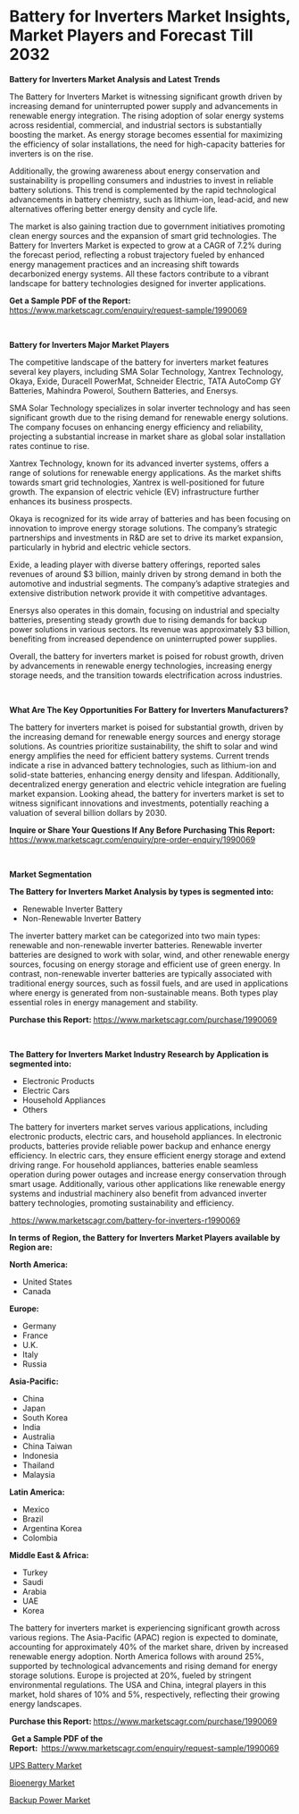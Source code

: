 <p><h1>Battery for Inverters Market Insights, Market Players and Forecast Till 2032</h1></p><p><strong>Battery for Inverters Market Analysis and Latest Trends</strong></p>
<p><p>The Battery for Inverters Market is witnessing significant growth driven by increasing demand for uninterrupted power supply and advancements in renewable energy integration. The rising adoption of solar energy systems across residential, commercial, and industrial sectors is substantially boosting the market. As energy storage becomes essential for maximizing the efficiency of solar installations, the need for high-capacity batteries for inverters is on the rise.</p><p>Additionally, the growing awareness about energy conservation and sustainability is propelling consumers and industries to invest in reliable battery solutions. This trend is complemented by the rapid technological advancements in battery chemistry, such as lithium-ion, lead-acid, and new alternatives offering better energy density and cycle life.</p><p>The market is also gaining traction due to government initiatives promoting clean energy sources and the expansion of smart grid technologies. The Battery for Inverters Market is expected to grow at a CAGR of 7.2% during the forecast period, reflecting a robust trajectory fueled by enhanced energy management practices and an increasing shift towards decarbonized energy systems. All these factors contribute to a vibrant landscape for battery technologies designed for inverter applications.</p></p>
<p><strong>Get a Sample PDF of the Report:&nbsp;</strong> <a href="https://www.marketscagr.com/enquiry/request-sample/1990069?utm_campaign=1869&utm_medium=2&utm_source=Github&utm_content=ia&utm_term=07042025&utm_id=battery-for-inverters">https://www.marketscagr.com/enquiry/request-sample/1990069</a></p>
<p>&nbsp;</p>
<p><strong>Battery for Inverters Major Market Players</strong></p>
<p><p>The competitive landscape of the battery for inverters market features several key players, including SMA Solar Technology, Xantrex Technology, Okaya, Exide, Duracell PowerMat, Schneider Electric, TATA AutoComp GY Batteries, Mahindra Powerol, Southern Batteries, and Enersys. </p><p>SMA Solar Technology specializes in solar inverter technology and has seen significant growth due to the rising demand for renewable energy solutions. The company focuses on enhancing energy efficiency and reliability, projecting a substantial increase in market share as global solar installation rates continue to rise.</p><p>Xantrex Technology, known for its advanced inverter systems, offers a range of solutions for renewable energy applications. As the market shifts towards smart grid technologies, Xantrex is well-positioned for future growth. The expansion of electric vehicle (EV) infrastructure further enhances its business prospects.</p><p>Okaya is recognized for its wide array of batteries and has been focusing on innovation to improve energy storage solutions. The company’s strategic partnerships and investments in R&D are set to drive its market expansion, particularly in hybrid and electric vehicle sectors.</p><p>Exide, a leading player with diverse battery offerings, reported sales revenues of around $3 billion, mainly driven by strong demand in both the automotive and industrial segments. The company’s adaptive strategies and extensive distribution network provide it with competitive advantages.</p><p>Enersys also operates in this domain, focusing on industrial and specialty batteries, presenting steady growth due to rising demands for backup power solutions in various sectors. Its revenue was approximately $3 billion, benefiting from increased dependence on uninterrupted power supplies.</p><p>Overall, the battery for inverters market is poised for robust growth, driven by advancements in renewable energy technologies, increasing energy storage needs, and the transition towards electrification across industries.</p></p>
<p>&nbsp;</p>
<p><strong>What Are The Key Opportunities For Battery for Inverters Manufacturers?</strong></p>
<p><p>The battery for inverters market is poised for substantial growth, driven by the increasing demand for renewable energy sources and energy storage solutions. As countries prioritize sustainability, the shift to solar and wind energy amplifies the need for efficient battery systems. Current trends indicate a rise in advanced battery technologies, such as lithium-ion and solid-state batteries, enhancing energy density and lifespan. Additionally, decentralized energy generation and electric vehicle integration are fueling market expansion. Looking ahead, the battery for inverters market is set to witness significant innovations and investments, potentially reaching a valuation of several billion dollars by 2030.</p></p>
<p><strong>Inquire or Share Your Questions If Any Before Purchasing This Report:</strong> <a href="https://www.marketscagr.com/enquiry/pre-order-enquiry/1990069?utm_campaign=1869&utm_medium=2&utm_source=Github&utm_content=ia&utm_term=07042025&utm_id=battery-for-inverters">https://www.marketscagr.com/enquiry/pre-order-enquiry/1990069</a></p>
<p>&nbsp;</p>
<p><strong>Market Segmentation</strong></p>
<p><strong>The Battery for Inverters Market Analysis by types is segmented into:</strong></p>
<p><ul><li>Renewable Inverter Battery</li><li>Non-Renewable Inverter Battery</li></ul></p>
<p><p>The inverter battery market can be categorized into two main types: renewable and non-renewable inverter batteries. Renewable inverter batteries are designed to work with solar, wind, and other renewable energy sources, focusing on energy storage and efficient use of green energy. In contrast, non-renewable inverter batteries are typically associated with traditional energy sources, such as fossil fuels, and are used in applications where energy is generated from non-sustainable means. Both types play essential roles in energy management and stability.</p></p>
<p><strong>Purchase this Report:&nbsp;</strong><a href="https://www.marketscagr.com/purchase/1990069?utm_campaign=1869&utm_medium=2&utm_source=Github&utm_content=ia&utm_term=07042025&utm_id=battery-for-inverters">https://www.marketscagr.com/purchase/1990069</a></p>
<p>&nbsp;</p>
<p><strong>The Battery for Inverters Market Industry Research by Application is segmented into:</strong></p>
<p><ul><li>Electronic Products</li><li>Electric Cars</li><li>Household Appliances</li><li>Others</li></ul></p>
<p><p>The battery for inverters market serves various applications, including electronic products, electric cars, and household appliances. In electronic products, batteries provide reliable power backup and enhance energy efficiency. In electric cars, they ensure efficient energy storage and extend driving range. For household appliances, batteries enable seamless operation during power outages and increase energy conservation through smart usage. Additionally, various other applications like renewable energy systems and industrial machinery also benefit from advanced inverter battery technologies, promoting sustainability and efficiency.</p></p>
<p><a href="https://www.marketscagr.com/battery-for-inverters-r1990069?utm_campaign=1869&utm_medium=2&utm_source=Github&utm_content=ia&utm_term=07042025&utm_id=battery-for-inverters">&nbsp;https://www.marketscagr.com/battery-for-inverters-r1990069</a></p>
<p><strong>In terms of Region, the Battery for Inverters Market Players available by Region are:</strong></p>
<p>
    <p> <strong> North America: </strong>
        <ul>
            <li>United States</li>
            <li>Canada</li>
        </ul>
        </p> 
    <p> <strong> Europe: </strong>
        <ul>
            <li>Germany</li>
            <li>France</li>
            <li>U.K.</li>
            <li>Italy</li>
            <li>Russia</li>
        </ul>
        </p> 
    <p> <strong> Asia-Pacific: </strong>
        <ul>
            <li>China</li>
            <li>Japan</li>
            <li>South Korea</li>
            <li>India</li>
            <li>Australia</li>
            <li>China Taiwan</li>
            <li>Indonesia</li>
            <li>Thailand</li>
            <li>Malaysia</li>
        </ul>
        </p> 
    <p> <strong> Latin America: </strong>
        <ul>
            <li>Mexico</li>
            <li>Brazil</li>
            <li>Argentina Korea</li>
            <li>Colombia</li>
        </ul>
        </p> 
    <p> <strong> Middle East & Africa: </strong>
        <ul>
            <li>Turkey</li>
            <li>Saudi</li>
            <li>Arabia</li>
            <li>UAE</li>
            <li>Korea</li>
        </ul>
    </p>
    </p>
<p><p>The battery for inverters market is experiencing significant growth across various regions. The Asia-Pacific (APAC) region is expected to dominate, accounting for approximately 40% of the market share, driven by increased renewable energy adoption. North America follows with around 25%, supported by technological advancements and rising demand for energy storage solutions. Europe is projected at 20%, fueled by stringent environmental regulations. The USA and China, integral players in this market, hold shares of 10% and 5%, respectively, reflecting their growing energy landscapes.</p></p>
<p><strong>Purchase this Report: </strong><a href="https://www.marketscagr.com/purchase/1990069?utm_campaign=1869&utm_medium=2&utm_source=Github&utm_content=ia&utm_term=07042025&utm_id=battery-for-inverters">https://www.marketscagr.com/purchase/1990069</a></p>
<p>&nbsp;<strong>Get a Sample PDF of the Report:&nbsp;&nbsp;</strong><a href="https://www.marketscagr.com/enquiry/request-sample/1990069?utm_campaign=1869&utm_medium=2&utm_source=Github&utm_content=ia&utm_term=07042025&utm_id=battery-for-inverters">https://www.marketscagr.com/enquiry/request-sample/1990069</a></p>
<p><strong></strong></p>
<p><p><a href="https://github.com/provorikovar/Market-Research-Report-List-7/blob/main/ups-battery-market.md?utm_campaign=1869&utm_medium=2&utm_source=Github&utm_content=ia&utm_term=07042025&utm_id=battery-for-inverters">UPS Battery Market</a></p><p><a href="https://github.com/CliffMedina6/Market-Research-Report-List-7/blob/main/bioenergy-market.md?utm_campaign=1869&utm_medium=2&utm_source=Github&utm_content=ia&utm_term=07042025&utm_id=battery-for-inverters">Bioenergy Market</a></p><p><a href="https://github.com/ekerswenzlb0/Market-Research-Report-List-1/blob/main/backup-power-market.md?utm_campaign=1869&utm_medium=2&utm_source=Github&utm_content=ia&utm_term=07042025&utm_id=battery-for-inverters">Backup Power Market</a></p></p>